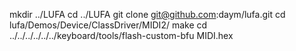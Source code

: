 mkdir ../LUFA
cd ../LUFA
git clone git@github.com:daym/lufa.git
cd lufa/Demos/Device/ClassDriver/MIDI2/
make
cd ../../../../../../keyboard/tools/flash-custom-bfu MIDI.hex
